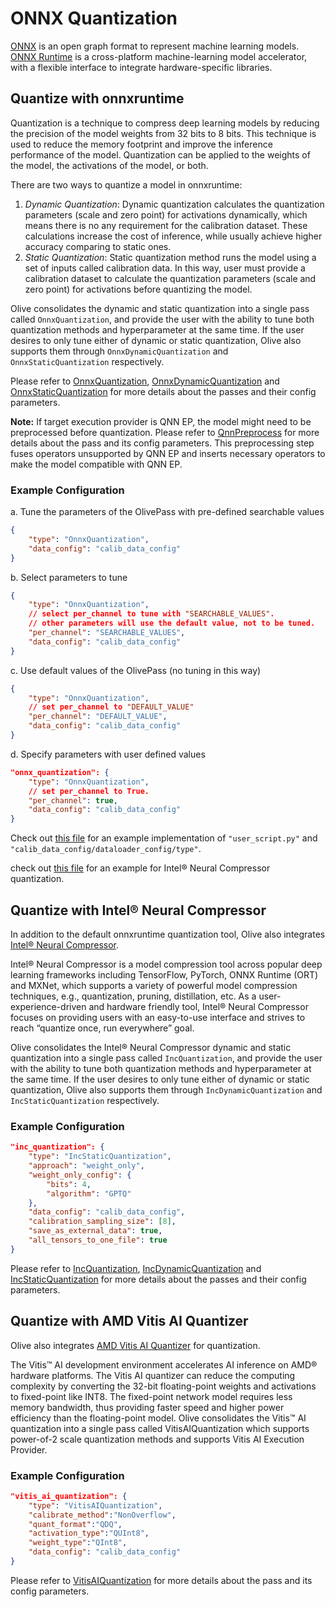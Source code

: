 # ONNX Quantization

[ONNX](https://onnx.ai/) is an open graph format to represent machine learning models. [ONNX Runtime](https://onnxruntime.ai/docs/) is a cross-platform machine-learning model accelerator, with a flexible interface to integrate hardware-specific libraries.

## Quantize with onnxruntime
Quantization is a technique to compress deep learning models by reducing the precision of the model weights from 32 bits to 8 bits. This
technique is used to reduce the memory footprint and improve the inference performance of the model. Quantization can be applied to the
weights of the model, the activations of the model, or both.

There are two ways to quantize a model in onnxruntime:

1. *Dynamic Quantization*: Dynamic quantization calculates the quantization parameters (scale and zero point) for activations dynamically, which means there is no
    any requirement for the calibration dataset. These calculations increase the cost of inference, while usually achieve higher accuracy comparing to static ones.
2. *Static Quantization*:  Static quantization method runs the model using a set of inputs called calibration data. In this way, user must provide a calibration
    dataset to calculate the quantization parameters (scale and zero point) for activations before quantizing the model.

Olive consolidates the dynamic and static quantization into a single pass called `OnnxQuantization`, and provide the user with the ability to
tune both quantization methods and hyperparameter at the same time.
If the user desires to only tune either of dynamic or static quantization, Olive also supports them through `OnnxDynamicQuantization` and
`OnnxStaticQuantization` respectively.

Please refer to [OnnxQuantization](onnx_quantization), [OnnxDynamicQuantization](onnx_dynamic_quantization) and
[OnnxStaticQuantization](onnx_static_quantization) for more details about the passes and their config parameters.

**Note:** If target execution provider is QNN EP, the model might need to be preprocessed before quantization. Please refer to [QnnPreprocess](qnn_preprocess) for more details about the pass and its config parameters.
This preprocessing step fuses operators unsupported by QNN EP and inserts necessary operators to make the model compatible with QNN EP.

### Example Configuration
a. Tune the parameters of the OlivePass with pre-defined searchable values
```json
{
    "type": "OnnxQuantization",
    "data_config": "calib_data_config"
}
```

b. Select parameters to tune
```json
{
    "type": "OnnxQuantization",
    // select per_channel to tune with "SEARCHABLE_VALUES".
    // other parameters will use the default value, not to be tuned.
    "per_channel": "SEARCHABLE_VALUES",
    "data_config": "calib_data_config"
}
```

c. Use default values of the OlivePass (no tuning in this way)
```json
{
    "type": "OnnxQuantization",
    // set per_channel to "DEFAULT_VALUE"
    "per_channel": "DEFAULT_VALUE",
    "data_config": "calib_data_config"
}
```

d. Specify parameters with user defined values
```json
"onnx_quantization": {
    "type": "OnnxQuantization",
    // set per_channel to True.
    "per_channel": true,
    "data_config": "calib_data_config"
}
```

Check out [this file](https://github.com/microsoft/Olive/blob/main/examples/bert/user_script.py)
for an example implementation of `"user_script.py"` and `"calib_data_config/dataloader_config/type"`.

check out [this file](https://github.com/microsoft/Olive/tree/main/examples/bert#bert-optimization-with-intel-neural-compressor-ptq-on-cpu) for an example for Intel® Neural Compressor quantization.

## Quantize with Intel® Neural Compressor
In addition to the default onnxruntime quantization tool, Olive also integrates [Intel® Neural Compressor](https://github.com/intel/neural-compressor).

Intel® Neural Compressor is a model compression tool across popular deep learning frameworks including TensorFlow, PyTorch, ONNX Runtime (ORT) and MXNet, which supports a variety of powerful model compression techniques, e.g., quantization, pruning, distillation, etc. As a user-experience-driven and hardware friendly tool, Intel® Neural Compressor focuses on providing users with an easy-to-use interface and strives to reach “quantize once, run everywhere” goal.

Olive consolidates the Intel® Neural Compressor dynamic and static quantization into a single pass called `IncQuantization`, and provide the user with the ability to
tune both quantization methods and hyperparameter at the same time.
If the user desires to only tune either of dynamic or static quantization, Olive also supports them through `IncDynamicQuantization` and
`IncStaticQuantization` respectively.

### Example Configuration
```json
"inc_quantization": {
    "type": "IncStaticQuantization",
    "approach": "weight_only",
    "weight_only_config": {
        "bits": 4,
        "algorithm": "GPTQ"
    },
    "data_config": "calib_data_config",
    "calibration_sampling_size": [8],
    "save_as_external_data": true,
    "all_tensors_to_one_file": true
}
```

Please refer to [IncQuantization](inc_quantization), [IncDynamicQuantization](inc_dynamic_quantization) and
[IncStaticQuantization](inc_static_quantization) for more details about the passes and their config parameters.

## Quantize with AMD Vitis AI Quantizer
Olive also integrates [AMD Vitis AI Quantizer](https://github.com/microsoft/Olive/blob/main/olive/passes/onnx/vitis_ai/quantize.py) for quantization.

The Vitis™ AI development environment accelerates AI inference on AMD® hardware platforms. The Vitis AI quantizer can reduce the computing complexity by converting the 32-bit floating-point weights and activations to fixed-point like INT8. The fixed-point network model requires less memory bandwidth, thus providing faster speed and higher power efficiency than the floating-point model.
Olive consolidates the Vitis™ AI quantization into a single pass called VitisAIQuantization which supports power-of-2 scale quantization methods and supports Vitis AI Execution Provider.

### Example Configuration
```json
"vitis_ai_quantization": {
    "type": "VitisAIQuantization",
    "calibrate_method":"NonOverflow",
    "quant_format":"QDQ",
    "activation_type":"QUInt8",
    "weight_type":"QInt8",
    "data_config": "calib_data_config"
}
```
Please refer to [VitisAIQuantization](vitis_ai_quantization) for more details about the pass and its config parameters.

